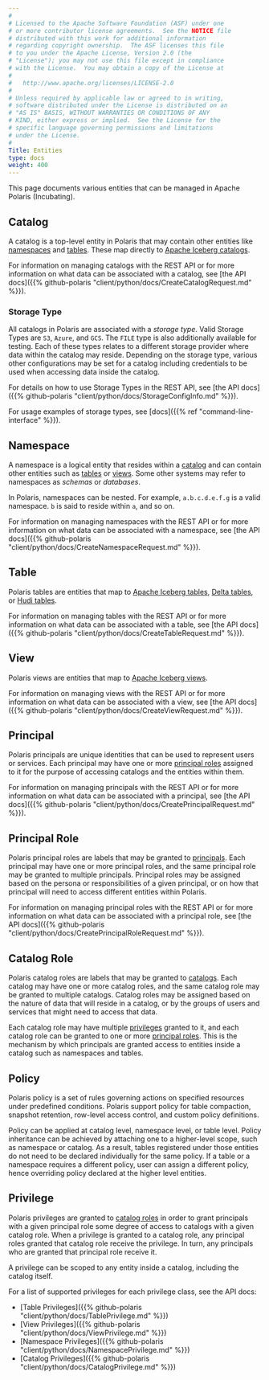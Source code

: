 ```yaml
---
#
# Licensed to the Apache Software Foundation (ASF) under one
# or more contributor license agreements.  See the NOTICE file
# distributed with this work for additional information
# regarding copyright ownership.  The ASF licenses this file
# to you under the Apache License, Version 2.0 (the
# "License"); you may not use this file except in compliance
# with the License.  You may obtain a copy of the License at
#
#   http://www.apache.org/licenses/LICENSE-2.0
#
# Unless required by applicable law or agreed to in writing,
# software distributed under the License is distributed on an
# "AS IS" BASIS, WITHOUT WARRANTIES OR CONDITIONS OF ANY
# KIND, either express or implied.  See the License for the
# specific language governing permissions and limitations
# under the License.
#
Title: Entities
type: docs
weight: 400
---
```


This page documents various entities that can be managed in Apache Polaris (Incubating).

## Catalog

A catalog is a top-level entity in Polaris that may contain other entities like [namespaces](#namespace) and [tables](#table). These map directly to [Apache Iceberg catalogs](https://iceberg.apache.org/concepts/catalog/).

For information on managing catalogs with the REST API or for more information on what data can be associated with a catalog, see [the API docs]({{% github-polaris "client/python/docs/CreateCatalogRequest.md" %}}).

### Storage Type

All catalogs in Polaris are associated with a _storage type_. Valid Storage Types are `S3`, `Azure`, and `GCS`. The `FILE` type is also additionally available for testing. Each of these types relates to a different storage provider where data within the catalog may reside. Depending on the storage type, various other configurations may be set for a catalog including credentials to be used when accessing data inside the catalog.

For details on how to use Storage Types in the REST API, see [the API docs]({{% github-polaris "client/python/docs/StorageConfigInfo.md" %}}).

For usage examples of storage types, see [docs]({{% ref "command-line-interface" %}}).

## Namespace

A namespace is a logical entity that resides within a [catalog](#catalog) and can contain other entities such as [tables](#table) or [views](#view). Some other systems may refer to namespaces as _schemas_ or _databases_.

In Polaris, namespaces can be nested. For example, `a.b.c.d.e.f.g` is a valid namespace. `b` is said to reside within `a`, and so on.

For information on managing namespaces with the REST API or for more information on what data can be associated with a namespace, see [the API docs]({{% github-polaris "client/python/docs/CreateNamespaceRequest.md" %}}).

## Table

Polaris tables are entities that map to [Apache Iceberg tables](https://iceberg.apache.org/docs/nightly/configuration/), [Delta tables](https://docs.databricks.com/aws/en/delta/table-properties), or [Hudi tables](https://hudi.apache.org/docs/next/configurations#TABLE_CONFIG).

For information on managing tables with the REST API or for more information on what data can be associated with a table, see [the API docs]({{% github-polaris "client/python/docs/CreateTableRequest.md" %}}).

## View

Polaris views are entities that map to [Apache Iceberg views](https://iceberg.apache.org/view-spec/).

For information on managing views with the REST API or for more information on what data can be associated with a view, see [the API docs]({{% github-polaris "client/python/docs/CreateViewRequest.md" %}}).

## Principal

Polaris principals are unique identities that can be used to represent users or services. Each principal may have one or more [principal roles](#principal-role) assigned to it for the purpose of accessing catalogs and the entities within them.

For information on managing principals with the REST API or for more information on what data can be associated with a principal, see [the API docs]({{% github-polaris "client/python/docs/CreatePrincipalRequest.md" %}}).

## Principal Role

Polaris principal roles are labels that may be granted to [principals](#principal). Each principal may have one or more principal roles, and the same principal role may be granted to multiple principals. Principal roles may be assigned based on the persona or responsibilities of a given principal, or on how that principal will need to access different entities within Polaris.

For information on managing principal roles with the REST API or for more information on what data can be associated with a principal role, see [the API docs]({{% github-polaris "client/python/docs/CreatePrincipalRoleRequest.md" %}}).

## Catalog Role

Polaris catalog roles are labels that may be granted to [catalogs](#catalog). Each catalog may have one or more catalog roles, and the same catalog role may be granted to multiple catalogs. Catalog roles may be assigned based on the nature of data that will reside in a catalog, or by the groups of users and services that might need to access that data. 

Each catalog role may have multiple [privileges](#privilege) granted to it, and each catalog role can be granted to one or more [principal roles](#principal-role). This is the mechanism by which principals are granted access to entities inside a catalog such as namespaces and tables.

## Policy

Polaris policy is a set of rules governing actions on specified resources under predefined conditions. Polaris support policy for table compaction, snapshot retention, row-level access control, and custom policy definitions. 

Policy can be applied at catalog level, namespace level, or table level. Policy inheritance can be achieved by attaching one to a higher-level scope, such as namespace or catalog. As a result, tables registered under those entities do not need to be declared individually for the same policy. If a table or a namespace requires a different policy, user can assign a different policy, hence overriding policy declared at the higher level entities.   

## Privilege

Polaris privileges are granted to [catalog roles](#catalog-role) in order to grant principals with a given principal role some degree of access to catalogs with a given catalog role. When a privilege is granted to a catalog role, any principal roles granted that catalog role receive the privilege. In turn, any principals who are granted that principal role receive it. 

A privilege can be scoped to any entity inside a catalog, including the catalog itself.

For a list of supported privileges for each privilege class, see the API docs:
* [Table Privileges]({{% github-polaris "client/python/docs/TablePrivilege.md" %}})
* [View Privileges]({{% github-polaris "client/python/docs/ViewPrivilege.md" %}})
* [Namespace Privileges]({{% github-polaris "client/python/docs/NamespacePrivilege.md" %}})
* [Catalog Privileges]({{% github-polaris "client/python/docs/CatalogPrivilege.md" %}})
